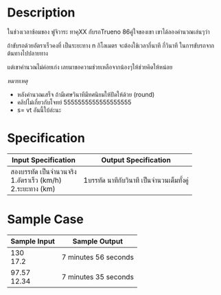 # Description
ในช่วงเวลาซ้อมของ ฟูจิวาระ ทาคุXX กับรถTrueno 86คู่ใจของเขา เขาได้ลองคำนวณเล่นๆว่า

ถ้าขับรถด้วยอัตราเร็วคงที่ เป็นระยะทาง n กิโลเมตร จะต้องใช้เวลากี่นาที กี่วินาที ในการขับรถจากต้นทางไปปลายทาง

แต่เขาคำนวณไม่ค่อยเก่ง เลยมาขอความช่วยเหลือจากน้องๆให้ช่วยคิดให้หน่อย

*หมายเหตุ*
- หลังคำนวณเสร็จ ถ้ามีเศษวินาทีมีทศนิยมให้ปัดให้ด้วย (round)
- คลิปไม่เกี่ยวกับโจทย์ 5555555555555555555
- s= vt อันนี้ใบ้ล่ะนะ

# Specification
| Input Specification | Output Specification |
| - | - |
| สองบรรทัด เป็นจำนวนจริง <br> 1.อัตราเร็ว (km/h) <br> 2.ระยะทาง (km) | 1บรรทัด นาทีกับวินาที เป็นจำนวนเต็มทั้งคู่ |


# Sample Case
| Sample Input | Sample Output |
| - | - |
| 130 <br> 17.2 | 7 minutes 56 seconds |
| 97.57 <br> 12.34 | 7 minutes 35 seconds |
